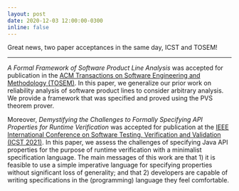 ```yaml
---
layout: post
date: 2020-12-03 12:00:00-0300
inline: false
---
```


Great news, two paper acceptances in the same day, ICST and TOSEM!

***

*A Formal Framework of Software Product Line Analysis* was accepted for publication in the [ACM Transactions on Software Engineering and Methodology (TOSEM)](https://dl.acm.org/journal/tosem). In this paper, we generalize our prior work on reliability analysis of software product lines to consider arbitrary analysis. We provide a framework that was specified and proved using the PVS theorem prover.  

Moreover, *Demystifying the Challenges to Formally Specifying API Properties for Runtime Verification* was accepted for publication at the [IEEE International Conference on Software Testing, Verification and Validation (ICST 2021)](https://icst2021.icmc.usp.br/). In this paper, we assess the challenges of specifying Java API properties for the purpose of runtime verification with a minimalist specification language. The main messages of this work are that 1) it is feasible to use a simple imperative language for specifying properties without significant loss of generality; and that 2) developers are capable of writing specifications in the (programming) language they feel comfortable.